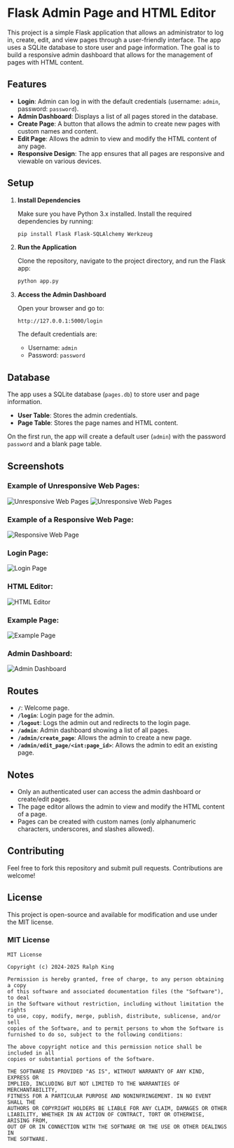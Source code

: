 # Flask Admin Page and HTML Editor

This project is a simple Flask application that allows an administrator to log in, create, edit, and view pages through a user-friendly interface. The app uses a SQLite database to store user and page information. The goal is to build a responsive admin dashboard that allows for the management of pages with HTML content.

## Features

- **Login**: Admin can log in with the default credentials (username: `admin`, password: `password`).
- **Admin Dashboard**: Displays a list of all pages stored in the database.
- **Create Page**: A button that allows the admin to create new pages with custom names and content.
- **Edit Page**: Allows the admin to view and modify the HTML content of any page.
- **Responsive Design**: The app ensures that all pages are responsive and viewable on various devices.

## Setup

1. **Install Dependencies**

   Make sure you have Python 3.x installed. Install the required dependencies by running:

   ```bash
   pip install Flask Flask-SQLAlchemy Werkzeug
   ```

2. **Run the Application**

   Clone the repository, navigate to the project directory, and run the Flask app:

   ```bash
   python app.py
   ```

3. **Access the Admin Dashboard**

   Open your browser and go to:

   ```
   http://127.0.0.1:5000/login
   ```

   The default credentials are:
   - Username: `admin`
   - Password: `password`

## Database

The app uses a SQLite database (`pages.db`) to store user and page information.

- **User Table**: Stores the admin credentials.
- **Page Table**: Stores the page names and HTML content.

On the first run, the app will create a default user (`admin`) with the password `password` and a blank page table.

## Screenshots

### Example of Unresponsive Web Pages:
![Unresponsive Web Pages](examples/ss1.png)
![Unresponsive Web Pages](examples/ss2.png)

### Example of a Responsive Web Page:
![Responsive Web Page](examples/ss3.png)

### Login Page:
![Login Page](examples/login.png)

### HTML Editor:
![HTML Editor](examples/html.png)

### Example Page:
![Example Page](examples/example%20page.png)

### Admin Dashboard:
![Admin Dashboard](examples/dashboard.png)

## Routes

- **`/`**: Welcome page.
- **`/login`**: Login page for the admin.
- **`/logout`**: Logs the admin out and redirects to the login page.
- **`/admin`**: Admin dashboard showing a list of all pages.
- **`/admin/create_page`**: Allows the admin to create a new page.
- **`/admin/edit_page/<int:page_id>`**: Allows the admin to edit an existing page.

## Notes

- Only an authenticated user can access the admin dashboard or create/edit pages.
- The page editor allows the admin to view and modify the HTML content of a page.
- Pages can be created with custom names (only alphanumeric characters, underscores, and slashes allowed).

## Contributing

Feel free to fork this repository and submit pull requests. Contributions are welcome!

## License

This project is open-source and available for modification and use under the MIT license.

### MIT License

```
MIT License

Copyright (c) 2024-2025 Ralph King

Permission is hereby granted, free of charge, to any person obtaining a copy
of this software and associated documentation files (the "Software"), to deal
in the Software without restriction, including without limitation the rights
to use, copy, modify, merge, publish, distribute, sublicense, and/or sell
copies of the Software, and to permit persons to whom the Software is
furnished to do so, subject to the following conditions:

The above copyright notice and this permission notice shall be included in all
copies or substantial portions of the Software.

THE SOFTWARE IS PROVIDED "AS IS", WITHOUT WARRANTY OF ANY KIND, EXPRESS OR
IMPLIED, INCLUDING BUT NOT LIMITED TO THE WARRANTIES OF MERCHANTABILITY,
FITNESS FOR A PARTICULAR PURPOSE AND NONINFRINGEMENT. IN NO EVENT SHALL THE
AUTHORS OR COPYRIGHT HOLDERS BE LIABLE FOR ANY CLAIM, DAMAGES OR OTHER
LIABILITY, WHETHER IN AN ACTION OF CONTRACT, TORT OR OTHERWISE, ARISING FROM,
OUT OF OR IN CONNECTION WITH THE SOFTWARE OR THE USE OR OTHER DEALINGS IN
THE SOFTWARE.
```
